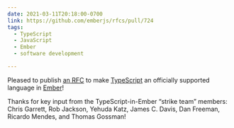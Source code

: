 ```yaml
---
date: 2021-03-11T20:18:00-0700
link: https://github.com/emberjs/rfcs/pull/724
tags:
  - TypeScript
  - JavaScript
  - Ember
  - software development

---
```


Pleased to publish [an <abbr title="request for comments">RFC</abbr>][rfc] to make [TypeScript][ts] an officially supported language in [Ember][ember]!

[ts]: https://www.typescriptlang.org
[rfc]: https://github.com/emberjs/rfcs/pull/724
[ember]: https://emberjs.com

Thanks for key input from the TypeScript-in-Ember “strike team” members: Chris Garrett, Rob Jackson, Yehuda Katz, James C. Davis, Dan Freeman, Ricardo Mendes, and Thomas Gossman!
